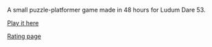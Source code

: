 A small puzzle-platformer game made in 48 hours for Ludum Dare 53.

[Play it here](https://jebouin.itch.io/icy-porch)

[Rating page](https://ldjam.com/events/ludum-dare/53/icy-porch) 